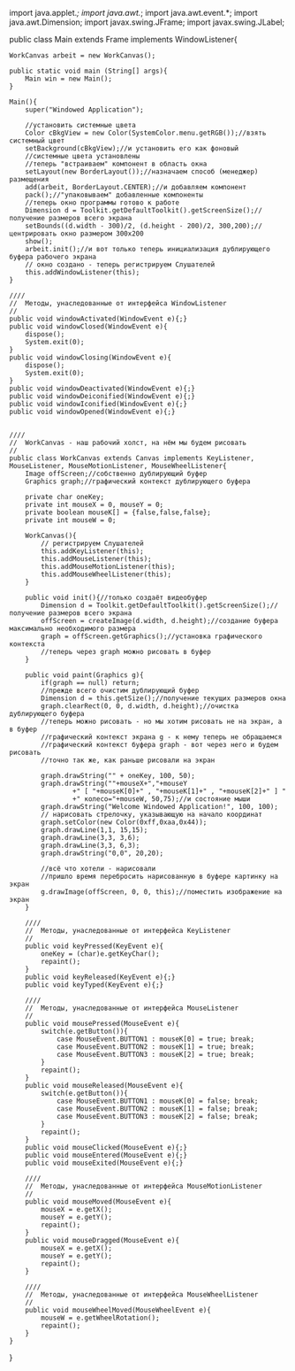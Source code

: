 import java.applet.*;
import java.awt.*;
import java.awt.event.*;
import java.awt.Dimension;
import javax.swing.JFrame;
import javax.swing.JLabel;

public class Main extends Frame implements WindowListener{

    WorkCanvas arbeit = new WorkCanvas();

    public static void main (String[] args){
        Main win = new Main();
    }

    Main(){
        super("Windowed Application");

        //установить системные цвета
        Color cBkgView = new Color(SystemColor.menu.getRGB());//взять системный цвет
        setBackground(cBkgView);//и установить его как фоновый
        //системные цвета установлены
        //теперь "встраиваем" компонент в область окна
        setLayout(new BorderLayout());//назначаем способ (менеджер) размещения
        add(arbeit, BorderLayout.CENTER);//и добавляем компонент
        pack();//"упаковываем" добавленные компоненты
        //теперь окно программы готово к работе
        Dimension d = Toolkit.getDefaultToolkit().getScreenSize();//получение размеров всего экрана
        setBounds((d.width - 300)/2, (d.height - 200)/2, 300,200);//центрировать окно размером 300x200
        show();
        arbeit.init();//и вот только теперь инициализация дублирующего буфера рабочего экрана
        // окно создано - теперь регистрируем Слушателей
        this.addWindowListener(this);
    }

    ////
    //  Методы, унаследованные от интерфейса WindowListener
    //
    public void windowActivated(WindowEvent e){;}
    public void windowClosed(WindowEvent e){
        dispose();
        System.exit(0);
    }
    public void windowClosing(WindowEvent e){
        dispose();
        System.exit(0);
    }
    public void windowDeactivated(WindowEvent e){;}
    public void windowDeiconified(WindowEvent e){;}
    public void windowIconified(WindowEvent e){;}
    public void windowOpened(WindowEvent e){;}


    ////
    //  WorkCanvas - наш рабочий холст, на нём мы будем рисовать
    //
    public class WorkCanvas extends Canvas implements KeyListener, MouseListener, MouseMotionListener, MouseWheelListener{
        Image offScreen;//собственно дублирующий буфер
        Graphics graph;//графический контекст дублирующего буфера

        private char oneKey;
        private int mouseX = 0, mouseY = 0;
        private boolean mouseK[] = {false,false,false};
        private int mouseW = 0;

        WorkCanvas(){
            // регистрируем Слушателей
            this.addKeyListener(this);
            this.addMouseListener(this);
            this.addMouseMotionListener(this);
            this.addMouseWheelListener(this);
        }

        public void init(){//только создаёт видеобуфер
            Dimension d = Toolkit.getDefaultToolkit().getScreenSize();//получение размеров всего экрана
            offScreen = createImage(d.width, d.height);//создание буфера максимально необходимого размера
            graph = offScreen.getGraphics();//установка графического контекста
            //теперь через graph можно рисовать в буфер
        }

        public void paint(Graphics g){
            if(graph == null) return;
            //прежде всего очистим дублирующий буфер
            Dimension d = this.getSize();//получение текущих размеров окна
            graph.clearRect(0, 0, d.width, d.height);//очистка дублирующего буфера
            //теперь можно рисовать - но мы хотим рисовать не на экран, а в буфер
            //графический контекст экрана g - к нему теперь не обращаемся
            //графический контекст буфера graph - вот через него и будем рисовать
            //точно так же, как раньше рисовали на экран

            graph.drawString("" + oneKey, 100, 50);
            graph.drawString(""+mouseX+","+mouseY
                    +" [ "+mouseK[0]+" , "+mouseK[1]+" , "+mouseK[2]+" ] "
                    +" колесо="+mouseW, 50,75);//и состояние мыши
            graph.drawString("Welcome Windowed Application!", 100, 100);
            // нарисовать стрелочку, указывающую на начало координат
            graph.setColor(new Color(0xff,0xaa,0x44));
            graph.drawLine(1,1, 15,15);
            graph.drawLine(3,3, 3,6);
            graph.drawLine(3,3, 6,3);
            graph.drawString("0,0", 20,20);

            //всё что хотели - нарисовали
            //пришло время перебросить нарисованную в буфере картинку на экран
            g.drawImage(offScreen, 0, 0, this);//поместить изображение на экран
        }

        ////
        //  Методы, унаследованные от интерфейса KeyListener
        //
        public void keyPressed(KeyEvent e){
            oneKey = (char)e.getKeyChar();
            repaint();
        }
        public void keyReleased(KeyEvent e){;}
        public void keyTyped(KeyEvent e){;}

        ////
        //  Методы, унаследованные от интерфейса MouseListener
        //
        public void mousePressed(MouseEvent e){
            switch(e.getButton()){
                case MouseEvent.BUTTON1 : mouseK[0] = true; break;
                case MouseEvent.BUTTON2 : mouseK[1] = true; break;
                case MouseEvent.BUTTON3 : mouseK[2] = true; break;
            }
            repaint();
        }
        public void mouseReleased(MouseEvent e){
            switch(e.getButton()){
                case MouseEvent.BUTTON1 : mouseK[0] = false; break;
                case MouseEvent.BUTTON2 : mouseK[1] = false; break;
                case MouseEvent.BUTTON3 : mouseK[2] = false; break;
            }
            repaint();
        }
        public void mouseClicked(MouseEvent e){;}
        public void mouseEntered(MouseEvent e){;}
        public void mouseExited(MouseEvent e){;}

        ////
        //  Методы, унаследованные от интерфейса MouseMotionListener
        //
        public void mouseMoved(MouseEvent e){
            mouseX = e.getX();
            mouseY = e.getY();
            repaint();
        }
        public void mouseDragged(MouseEvent e){
            mouseX = e.getX();
            mouseY = e.getY();
            repaint();
        }

        ////
        //  Методы, унаследованные от интерфейса MouseWheelListener
        //
        public void mouseWheelMoved(MouseWheelEvent e){
            mouseW = e.getWheelRotation();
            repaint();
        }
    }

}
